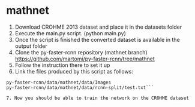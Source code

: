 # mathnet

1. Download CROHME 2013 dataset and place it in the datasets folder
2. Execute the main.py script. (python main.py)
3. Once the script is finished the converted dataset is available in the output folder
4. Clone the py-faster-rcnn repository (mathnet branch) https://github.com/martomi/py-faster-rcnn/tree/mathnet
5. Follow the instruction there to set it up
6. Link the files produced by this script as follows:
```py-faster-rcnn/data/mathnet/data/Annotations
py-faster-rcnn/data/mathnet/data/Images
py-faster-rcnn/data/mathnet/data/rcnn-split/test.txt```

7. Now you should be able to train the network on the CROHME dataset
